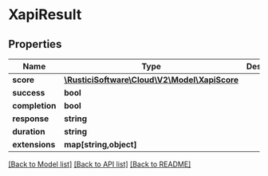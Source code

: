 # XapiResult

## Properties
Name | Type | Description | Notes
------------ | ------------- | ------------- | -------------
**score** | [**\RusticiSoftware\Cloud\V2\Model\XapiScore**](XapiScore.md) |  | [optional] 
**success** | **bool** |  | [optional] 
**completion** | **bool** |  | [optional] 
**response** | **string** |  | [optional] 
**duration** | **string** |  | [optional] 
**extensions** | **map[string,object]** |  | [optional] 

[[Back to Model list]](../README.md#documentation-for-models) [[Back to API list]](../README.md#documentation-for-api-endpoints) [[Back to README]](../README.md)


